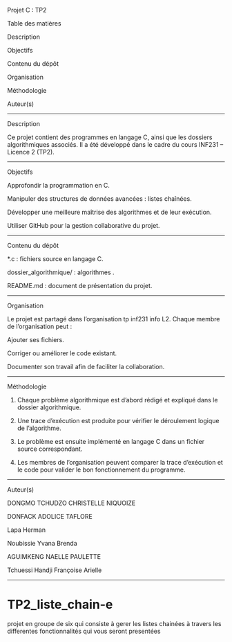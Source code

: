 Projet C : TP2

Table des matières

Description

Objectifs

Contenu du dépôt

Organisation

Méthodologie

Auteur(s)



---

Description

Ce projet contient des programmes en langage C, ainsi que les dossiers algorithmiques associés.
Il a été développé dans le cadre du cours INF231 – Licence 2 (TP2).


---

Objectifs

Approfondir la programmation en C.

Manipuler des structures de données avancées : listes chaînées.

Développer une meilleure maîtrise des algorithmes et de leur exécution.

Utiliser GitHub pour la gestion collaborative du projet.



---

Contenu du dépôt

*.c : fichiers source en langage C.

dossier_algorithmique/ : algorithmes .

README.md : document de présentation du projet.



---

Organisation

Le projet est partagé dans l’organisation tp inf231 info L2.
Chaque membre de l’organisation peut :

Ajouter ses fichiers.

Corriger ou améliorer le code existant.

Documenter son travail afin de faciliter la collaboration.



---

Méthodologie

1. Chaque problème algorithmique est d’abord rédigé et expliqué dans le dossier algorithmique.


2. Une trace d’exécution est produite pour vérifier le déroulement logique de l’algorithme.


3. Le problème est ensuite implémenté en langage C dans un fichier source correspondant.


4. Les membres de l’organisation peuvent comparer la trace d’exécution et le code pour valider le bon fonctionnement du programme.




---

Auteur(s)

DONGMO TCHUDZO CHRISTELLE NIQUOIZE

DONFACK ADOLICE TAFLORE

Lapa Herman

Noubissie Yvana Brenda

AGUIMKENG NAELLE PAULETTE

Tchuessi Handji Françoise Arielle



---

# TP2_liste_chain-e
projet en groupe de six qui consiste à gerer les listes chainées à travers les differentes fonctionnalités qui vous seront presentées
